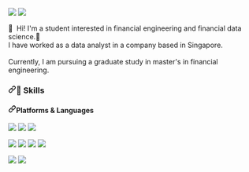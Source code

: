 <p dir="auto">
  <a href="https://www.linkedin.com/in/ju-hyung-kang/" rel="nofollow"><img src="https://camo.githubusercontent.com/01425401bbde55f8073e56643c5829afdfa5c9fe6bbf4f3cf815558ce16cc00b/68747470733a2f2f696d672e736869656c64732e696f2f62616467652f536f79656f6e4b696d2d3041363643323f7374796c653d666c61742d737175617265266c6f676f3d4c696e6b6564696e266c6f676f436f6c6f723d7768697465" data-canonical-src="https://img.shields.io/badge/JuHyungKang-0A66C2?style=flat-square&amp;logo=Linkedin&amp;logoColor=white" style="max-width: 100%;"></a>
  <a href="mailto:kangjh0722@gmail.com"><img src="https://camo.githubusercontent.com/4cb1a287ab5de20b882d00517b9be07ff6faca59c24655718384c811ba9b741e/68747470733a2f2f696d672e736869656c64732e696f2f62616467652f6973636f776b69746540676d61696c2e636f6d2d4541343333353f7374796c653d666c61742d737175617265266c6f676f3d476d61696c266c6f676f436f6c6f723d7768697465" data-canonical-src="https://img.shields.io/badge/kangjh0722@gmail.com-EA4335?style=flat-square&amp;logo=Gmail&amp;logoColor=white" style="max-width: 100%;"></a>
</p>
<p dir="auto">
  <g-emoji class="g-emoji" alias="wave" fallback-src="https://github.githubassets.com/images/icons/emoji/unicode/1f44b.png">👋</g-emoji>&nbsp; Hi! I'm a student interested in financial engineering and financial data science.<g-emoji class="g-emoji" alias="rocket" fallback-src="https://github.githubassets.com/images/icons/emoji/unicode/1f680.png">🚀</g-emoji><br>
  I have worked as a data analyst in a company based in Singapore.<br><br>
  Currently, I am pursuing a graduate study in master's in financial engineering.<br>
 </p>
<h3 dir="auto"><a id="user-content--skills" class="anchor" aria-hidden="true" href="#-skills"><svg class="octicon octicon-link" viewBox="0 0 16 16" version="1.1" width="16" height="16" aria-hidden="true"><path fill-rule="evenodd" d="M7.775 3.275a.75.75 0 001.06 1.06l1.25-1.25a2 2 0 112.83 2.83l-2.5 2.5a2 2 0 01-2.83 0 .75.75 0 00-1.06 1.06 3.5 3.5 0 004.95 0l2.5-2.5a3.5 3.5 0 00-4.95-4.95l-1.25 1.25zm-4.69 9.64a2 2 0 010-2.83l2.5-2.5a2 2 0 012.83 0 .75.75 0 001.06-1.06 3.5 3.5 0 00-4.95 0l-2.5 2.5a3.5 3.5 0 004.95 4.95l1.25-1.25a.75.75 0 00-1.06-1.06l-1.25 1.25a2 2 0 01-2.83 0z"></path></svg></a><g-emoji class="g-emoji" alias="muscle" fallback-src="https://github.githubassets.com/images/icons/emoji/unicode/1f4aa.png">💪</g-emoji> Skills</h3>
<h4 dir="auto"><a id="user-content-platforms--languages" class="anchor" aria-hidden="true" href="#platforms--languages"><svg class="octicon octicon-link" viewBox="0 0 16 16" version="1.1" width="16" height="16" aria-hidden="true"><path fill-rule="evenodd" d="M7.775 3.275a.75.75 0 001.06 1.06l1.25-1.25a2 2 0 112.83 2.83l-2.5 2.5a2 2 0 01-2.83 0 .75.75 0 00-1.06 1.06 3.5 3.5 0 004.95 0l2.5-2.5a3.5 3.5 0 00-4.95-4.95l-1.25 1.25zm-4.69 9.64a2 2 0 010-2.83l2.5-2.5a2 2 0 012.83 0 .75.75 0 001.06-1.06 3.5 3.5 0 00-4.95 0l-2.5 2.5a3.5 3.5 0 004.95 4.95l1.25-1.25a.75.75 0 00-1.06-1.06l-1.25 1.25a2 2 0 01-2.83 0z"></path></svg></a>Platforms &amp; Languages</h4>
<p dir="auto">
<a target="_blank" rel="noopener noreferrer nofollow" href="https://camo.githubusercontent.com/dd7559df3804c36eeeb5da15bb3445ea66682b8ffc736e2dc737e1975056cbf4/68747470733a2f2f696d672e736869656c64732e696f2f62616467652f507974686f6e2d3337363641423f7374796c653d666c61742d737175617265266c6f676f3d507974686f6e266c6f676f436f6c6f723d7768697465"><img src="https://camo.githubusercontent.com/dd7559df3804c36eeeb5da15bb3445ea66682b8ffc736e2dc737e1975056cbf4/68747470733a2f2f696d672e736869656c64732e696f2f62616467652f507974686f6e2d3337363641423f7374796c653d666c61742d737175617265266c6f676f3d507974686f6e266c6f676f436f6c6f723d7768697465" data-canonical-src="https://img.shields.io/badge/Python-3766AB?style=flat-square&amp;logo=Python&amp;logoColor=white" style="max-width: 100%;"></a>
<a target="_blank" rel="noopener noreferrer nofollow" href="https://camo.githubusercontent.com/89b52efeb1444c107d4e810705983737057a6dbaf44dd97977abb35ffa92dda9/68747470733a2f2f696d672e736869656c64732e696f2f62616467652f432b2b2d3030353939433f7374796c653d666c61742d737175617265266c6f676f3d43253242253242266c6f676f436f6c6f723d7768697465"><img src="https://camo.githubusercontent.com/89b52efeb1444c107d4e810705983737057a6dbaf44dd97977abb35ffa92dda9/68747470733a2f2f696d672e736869656c64732e696f2f62616467652f432b2b2d3030353939433f7374796c653d666c61742d737175617265266c6f676f3d43253242253242266c6f676f436f6c6f723d7768697465" data-canonical-src="https://img.shields.io/badge/C++-00599C?style=flat-square&amp;logo=C%2B%2B&amp;logoColor=white" style="max-width: 100%;"></a>
<a target="_blank" rel="noopener noreferrer nofollow" href="https://camo.githubusercontent.com/997205b77cd7eac35fdae833c285ec8c87d0d45e26f5b5482a61f391a3733844/68747470733a2f2f696d672e736869656c64732e696f2f62616467652f6373732d3135373242363f7374796c653d666c61742d737175617265266c6f676f3d63737333266c6f676f436f6c6f723d7768697465"><img src="https://camo.githubusercontent.com/997205b77cd7eac35fdae833c285ec8c87d0d45e26f5b5482a61f391a3733844/68747470733a2f2f696d672e736869656c64732e696f2f62616467652f6373732d3135373242363f7374796c653d666c61742d737175617265266c6f676f3d63737333266c6f676f436f6c6f723d7768697465" data-canonical-src="https://img.shields.io/badge/css-1572B6?style=flat-square&amp;logo=css3&amp;logoColor=white" style="max-width: 100%;"></a>
</p>
<p dir="auto">
  <a target="_blank" rel="noopener noreferrer nofollow" href="https://camo.githubusercontent.com/6583038ca4d0f853871b18e8dd2d00caa033865c414359f29e7ccd151ca498f4/68747470733a2f2f696d672e736869656c64732e696f2f62616467652f4b6f746c696e2d3030393544353f7374796c653d666c61742d737175617265266c6f676f3d4b6f746c696e266c6f676f436f6c6f723d7768697465"><img src="https://camo.githubusercontent.com/6583038ca4d0f853871b18e8dd2d00caa033865c414359f29e7ccd151ca498f4/68747470733a2f2f696d672e736869656c64732e696f2f62616467652f4b6f746c696e2d3030393544353f7374796c653d666c61742d737175617265266c6f676f3d4b6f746c696e266c6f676f436f6c6f723d7768697465" data-canonical-src="https://img.shields.io/badge/Kotlin-0095D5?style=flat-square&amp;logo=Kotlin&amp;logoColor=white" style="max-width: 100%;"></a> 
  <a target="_blank" rel="noopener noreferrer nofollow" href="https://camo.githubusercontent.com/8ff58fa5ddcb26bb1c733283b1163af35d2c4f84386ac428aa2886f087eb464e/68747470733a2f2f696d672e736869656c64732e696f2f62616467652f547970655363726970742d3331373843363f7374796c653d666c61742d737175617265266c6f676f3d54797065536372697074266c6f676f436f6c6f723d7768697465"><img src="https://camo.githubusercontent.com/8ff58fa5ddcb26bb1c733283b1163af35d2c4f84386ac428aa2886f087eb464e/68747470733a2f2f696d672e736869656c64732e696f2f62616467652f547970655363726970742d3331373843363f7374796c653d666c61742d737175617265266c6f676f3d54797065536372697074266c6f676f436f6c6f723d7768697465" data-canonical-src="https://img.shields.io/badge/TypeScript-3178C6?style=flat-square&amp;logo=TypeScript&amp;logoColor=white" style="max-width: 100%;"></a>
  <a target="_blank" rel="noopener noreferrer nofollow" href="https://camo.githubusercontent.com/372dfe5550512c1b2e7e3649ea92a5cbadeec44a51c3b2bf822fe2a7a22c13d7/68747470733a2f2f696d672e736869656c64732e696f2f62616467652f4a6176612d3030373339363f7374796c653d666c61742d737175617265266c6f676f3d4a617661266c6f676f436f6c6f723d7768697465"><img src="https://camo.githubusercontent.com/372dfe5550512c1b2e7e3649ea92a5cbadeec44a51c3b2bf822fe2a7a22c13d7/68747470733a2f2f696d672e736869656c64732e696f2f62616467652f4a6176612d3030373339363f7374796c653d666c61742d737175617265266c6f676f3d4a617661266c6f676f436f6c6f723d7768697465" data-canonical-src="https://img.shields.io/badge/Java-007396?style=flat-square&amp;logo=Java&amp;logoColor=white" style="max-width: 100%;"></a>
  <a target="_blank" rel="noopener noreferrer nofollow" href="https://camo.githubusercontent.com/59758f9dc7d3028fd791f0442358852f649d987fe1751ae069eecfda88003bf3/68747470733a2f2f696d672e736869656c64732e696f2f62616467652f53776966742d4641373334333f7374796c653d666c61742d737175617265266c6f676f3d5377696674266c6f676f436f6c6f723d7768697465"><img src="https://camo.githubusercontent.com/59758f9dc7d3028fd791f0442358852f649d987fe1751ae069eecfda88003bf3/68747470733a2f2f696d672e736869656c64732e696f2f62616467652f53776966742d4641373334333f7374796c653d666c61742d737175617265266c6f676f3d5377696674266c6f676f436f6c6f723d7768697465" data-canonical-src="https://img.shields.io/badge/Swift-FA7343?style=flat-square&amp;logo=Swift&amp;logoColor=white" style="max-width: 100%;"></a>
</p>

<p dir="auto">
  <a href="https://www.linkedin.com/in/ju-hyung-kang/" rel="nofollow"><img src="https://camo.githubusercontent.com/01425401bbde55f8073e56643c5829afdfa5c9fe6bbf4f3cf815558ce16cc00b/68747470733a2f2f696d672e736869656c64732e696f2f62616467652f536f79656f6e4b696d2d3041363643323f7374796c653d666c61742d737175617265266c6f676f3d4c696e6b6564696e266c6f676f436f6c6f723d7768697465" data-canonical-src="https://img.shields.io/badge/JuHyungKang-0A66C2?style=flat-square&amp;logo=Linkedin&amp;logoColor=white" style="max-width: 100%;"></a>
  <a href="mailto:kangjh0722@gmail.com"><img src="https://camo.githubusercontent.com/4cb1a287ab5de20b882d00517b9be07ff6faca59c24655718384c811ba9b741e/68747470733a2f2f696d672e736869656c64732e696f2f62616467652f6973636f776b69746540676d61696c2e636f6d2d4541343333353f7374796c653d666c61742d737175617265266c6f676f3d476d61696c266c6f676f436f6c6f723d7768697465" data-canonical-src="https://img.shields.io/badge/kangjh0722@gmail.com-EA4335?style=flat-square&amp;logo=Gmail&amp;logoColor=white" style="max-width: 100%;"></a>
</p>
